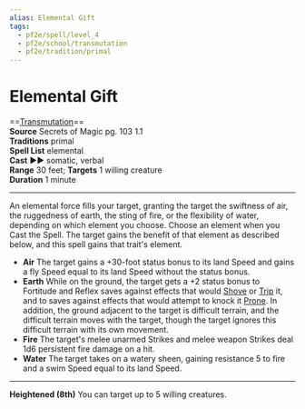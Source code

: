 ```yaml
---
alias: Elemental Gift
tags:
  - pf2e/spell/level_4
  - pf2e/school/transmutation
  - pf2e/tradition/primal
---
```


# Elemental Gift

==[Transmutation](../../../Traits/Transmutation.md)==  
__Source__ Secrets of Magic pg. 103 1.1  
**Traditions** primal  
**Spell List** elemental  
**Cast** ►► somatic, verbal  
**Range** 30 feet; **Targets** 1 willing creature  
**Duration** 1 minute

---

An elemental force fills your target, granting the target the swiftness of air, the ruggedness of earth, the sting of fire, or the flexibility of water, depending on which element you choose. Choose an element when you Cast the Spell. The target gains the benefit of that element as described below, and this spell gains that trait's element.

- **Air** The target gains a +30-foot status bonus to its land Speed and gains a fly Speed equal to its land Speed without the status bonus.
- **Earth** While on the ground, the target gets a +2 status bonus to Fortitude and Reflex saves against effects that would [Shove](1%20TTRPG/PF2e%20Wiki/Traits/Shove) or [Trip](1%20TTRPG/PF2e%20Wiki/Actions/Trip) it, and to saves against effects that would attempt to knock it [Prone](../../../Conditions/Prone.md). In addition, the ground adjacent to the target is difficult terrain, and the difficult terrain moves with the target, though the target ignores this difficult terrain with its own movement.
- **Fire** The target's melee unarmed Strikes and melee weapon Strikes deal 1d6 persistent fire damage on a hit.
- **Water** The target takes on a watery sheen, gaining resistance 5 to fire and a swim Speed equal to its land Speed.

<hr>

**Heightened (8th)** You can target up to 5 willing creatures.
